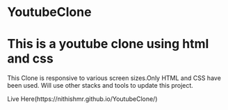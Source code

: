 # YoutubeClone
<h1>This is a youtube clone using html and css</h1>
<p>This Clone is responsive to various screen sizes.Only HTML and CSS have been used. Will use other stacks and tools to update this project.</p>
Live Here(https://nithishmr.github.io/YoutubeClone/)
